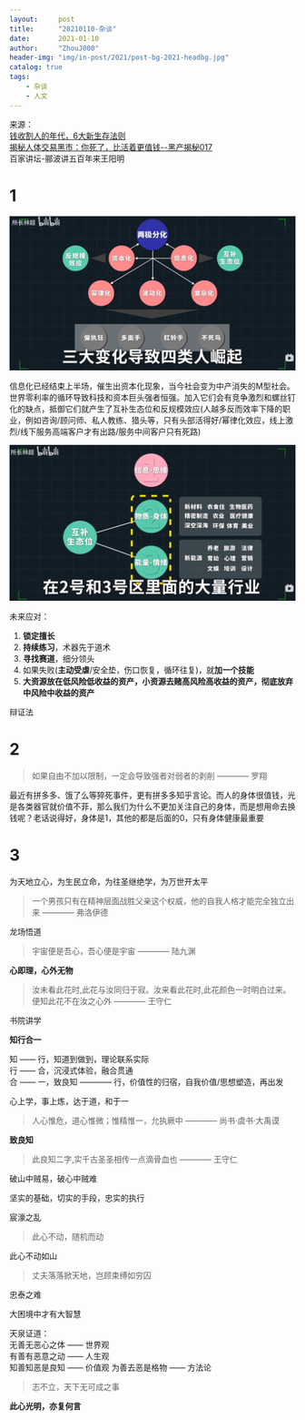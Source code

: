 ```yaml
---
layout:     post
title:      "20210110-杂谈"
date:       2021-01-10
author:     "ZhouJ000"
header-img: "img/in-post/2021/post-bg-2021-headbg.jpg"
catalog: true
tags:
    - 杂谈
    - 人文
--- 
```



来源：  
[钱收割人的年代，6大新生存法则](https://www.bilibili.com/video/BV1nh41127Do)  
[揭秘人体交易黑市：你死了，比活着更值钱--黑产揭秘017](https://www.bilibili.com/video/BV1Gy4y1v7uE)  
百家讲坛-郦波讲五百年来王阳明  




# 1

![tit01.jpg](/img/in-post/2021/01/tit01.jpg)

信息化已经结束上半场，催生出资本化现象，当今社会变为中产消失的M型社会。世界零利率的循环导致科技和资本巨头强者恒强。加入它们会有竞争激烈和螺丝钉化的缺点，抵御它们就产生了互补生态位和反规模效应(人越多反而效率下降的职业，例如咨询/顾问师、私人教练、猎头等，只有头部活得好/幂律化效应，线上激烈/线下服务高端客户才有出路/服务中间客户只有死路)

![tit01.jpg](/img/in-post/2021/01/tit02.jpg)

未来应对：
1. **锁定擅长**
2. **持续练习**，术器先于道术
3. **寻找赛道**，细分领头
4. 如果失败(**主动受虐**/安全垫，伤口恢复，循环往复)，就**加一个技能**
5. **大资源放在低风险低收益的资产，小资源去赌高风险高收益的资产，彻底放弃中风险中收益的资产**

辩证法


# 2

> 如果自由不加以限制，一定会导致强者对弱者的剥削 ———— 罗翔

最近有拼多多、饿了么等猝死事件，更有拼多多知乎言论。而人的身体很值钱，光是各类器官就价值不菲，那么我们为什么不更加关注自己的身体，而是想用命去换钱呢？老话说得好，身体是1，其他的都是后面的0，只有身体健康最重要


# 3

为天地立心，为生民立命，为往圣继绝学，为万世开太平

> 一个男孩只有在精神层面战胜父亲这个权威，他的自我人格才能完全独立出来 ———— 弗洛伊德

龙场悟道

> 宇宙便是吾心，吾心便是宇宙 ———— 陆九渊

**心即理，心外无物**

> 汝未看此花时,此花与汝同归于寂。汝来看此花时,此花颜色一时明白过来。便知此花不在汝之心外 ———— 王守仁

书院讲学

**知行合一**

知 —— 行，知道到做到，理论联系实际  
行 —— 合，沉浸式体验，融合贯通  
合 —— 一，致良知 ———— 行，价值性的归宿，自我价值/思想塑造，再出发

心上学，事上炼，达于道，和于一

> 人心惟危，道心惟微；惟精惟一，允执厥中 ———— 尚书·虞书·大禹谟

**致良知**

> 此良知二字,实千古圣圣相传一点滴骨血也 ———— 王守仁

破山中贼易，破心中贼难

坚实的基础，切实的手段，忠实的执行

宸濠之乱

> 此心不动，随机而动

此心不动如山

> 丈夫落落掀天地，岂顾束缚如穷囚

忠泰之难

大困境中才有大智慧

天泉证道：  
无善无恶心之体 —— 世界观  
有善有恶意之动 —— 人生观  
知善知恶是良知 —— 价值观
为善去恶是格物 —— 方法论

> 志不立，天下无可成之事

**此心光明，亦复何言**



